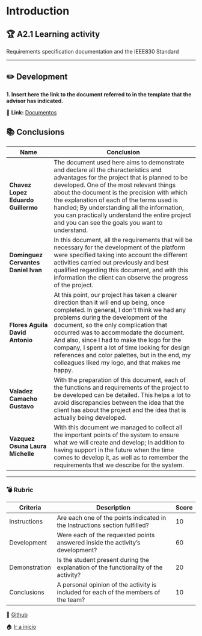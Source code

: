 # Introduction

## :trophy: A2.1 Learning activity

Requirements specification documentation and the IEEE830 Standard

---
## :pencil2: Development

**1. Insert here the link to the document referred to in the template that the advisor has indicated.**
<br>

:book: **Link:** [Documentos](../../../pdf/U3/Actividades_A/Requirements_specification_and_documentation.pdf)

## :books: Conclusions 

|Name|Conclusion|
|---|---|
|**Chavez Lopez Eduardo Guillermo**|The document used here aims to demonstrate and declare all the characteristics and advantages for the project that is planned to be developed. One of the most relevant things about the document is the precision with which the explanation of each of the terms used is handled; By understanding all the information, you can practically understand the entire project and you can see the goals you want to understand.|
|**Dominguez Cervantes Daniel Ivan**|In this document, all the requirements that will be necessary for the development of the platform were specified taking into account the different activities carried out previously and best qualified regarding this document, and with this information the client can observe the progress of the project.|
|**Flores Aguila David Antonio**|At this point, our project has taken a clearer direction than it will end up being, once completed. In general, I don't think we had any problems during the development of the document, so the only complication that occurred was to accommodate the document. And also, since I had to make the logo for the company, I spent a lot of time looking for design references and color palettes, but in the end, my colleagues liked my logo, and that makes me happy.|
|**Valadez Camacho Gustavo**|With the preparation of this document, each of the functions and requirements of the project to be developed can be detailed. This helps a lot to avoid discrepancies between the idea that the client has about the project and the idea that is actually being developed.|
|**Vazquez Osuna Laura Michelle**|With this document we managed to collect all the important points of the system to ensure what we will create and develop; In addition to having support in the future when the time comes to develop it, as well as to remember the requirements that we describe for the system.|

---

### :bomb: Rubric

| Criteria     | Description                                                                                  | Score |
| ------------- | -------------------------------------------------------------------------------------------- | ------- |
| Instructions | Are each one of the points indicated in the Instructions section fulfilled?  | 10 |
| Development    | Were each of the requested points answered inside the activity’s development?     | 60  |
| Demonstration| Is the student present during the explanation of the functionality of the activity?   | 20 |
| Conclusions   |A personal opinion of the activity is included for each of the members of the team?  | 10  |


:open_file_folder: [Github](https://github.com/daivandz/Analisis-Avanzado-de-Software)

:house: [Ir a inicio](/README.md "índice")